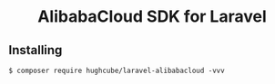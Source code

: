 <h1 align="center">AlibabaCloud SDK for Laravel</h1>


<p>

</p>

## Installing

```shell
$ composer require hughcube/laravel-alibabacloud -vvv
```
